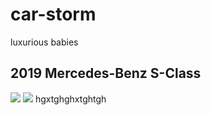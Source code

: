 # car-storm
luxurious babies
## 2019 Mercedes-Benz S-Class
![](https://cars.usnews.com/cars-trucks/mercedes-benz/s-class/2019/photos-exterior.jpg)
![](https://www.google.ru/url?sa=i&rct=j&q=&esrc=s&source=images&cd=&cad=rja&uact=8&ved=2ahUKEwjhuf-5rO_kAhXowsQBHQt2A4sQjRx6BAgBEAQ&url=%2Furl%3Fsa%3Di%26rct%3Dj%26q%3D%26esrc%3Ds%26source%3Dimages%26cd%3D%26ved%3D%26url%3Dhttps%253A%252F%252Fwww.msn.com%252Fen-us%252Fautos%252Fmercedes-benz%252Fs-class%252F2019%252Fphotos-exterior%252Fs-560-4matic-convertible%252Fsd-BBOWFEp%26psig%3DAOvVaw0sXDwB3QEMe82IalSea4j6%26ust%3D1569616794712374&psig=AOvVaw0sXDwB3QEMe82IalSea4j6&ust=1569616794712374)
hgxtghghxtghtgh
